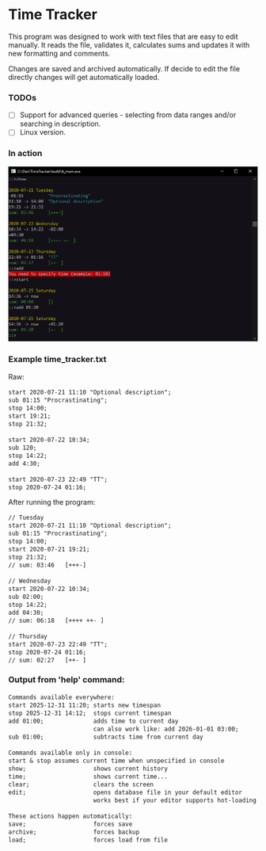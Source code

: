 # Time Tracker

This program was designed to work with text files that are easy to edit manually.
It reads the file, validates it, calculates sums and updates it with new formatting and comments.

Changes are saved and archived automatically. If decide to edit the file directly changes will get automatically loaded.


### TODOs
- [ ] Support for advanced queries - selecting from data ranges and/or searching in description.
- [ ] Linux version.

### In action
![Screenshot](screenshot_01.png)


### Example time_tracker.txt
Raw:
```
start 2020-07-21 11:10 "Optional description";
sub 01:15 "Procrastinating";
stop 14:00;
start 19:21;
stop 21:32;

start 2020-07-22 10:34;
sub 120;
stop 14:22;
add 4:30;

start 2020-07-23 22:49 "TT";
stop 2020-07-24 01:16;

```
After running the program:
```
// Tuesday
start 2020-07-21 11:10 "Optional description";
sub 01:15 "Procrastinating";
stop 14:00;
start 2020-07-21 19:21;
stop 21:32;
// sum: 03:46   [+++-]

// Wednesday
start 2020-07-22 10:34;
sub 02:00;
stop 14:22;
add 04:30;
// sum: 06:18   [++++ ++- ]

// Thursday
start 2020-07-23 22:49 "TT";
stop 2020-07-24 01:16;
// sum: 02:27   [++- ]
```


### Output from 'help' command:
```
Commands available everywhere:
start 2025-12-31 11:20; starts new timespan
stop 2025-12-31 14:12;  stops current timespan
add 01:00;              adds time to current day
                        can also work like: add 2026-01-01 03:00;
sub 01:00;              subtracts time from current day

Commands available only in console:
start & stop assumes current time when unspecified in console
show;                   shows current history
time;                   shows current time...
clear;                  clears the screen
edit;                   opens database file in your default editor
                        works best if your editor supports hot-loading

These actions happen automatically:
save;                   forces save
archive;                forces backup
load;                   forces load from file
```
